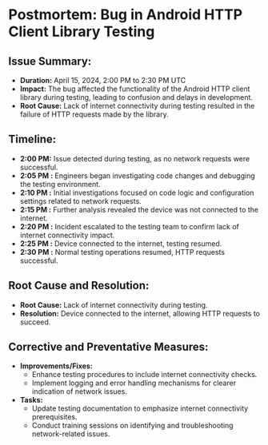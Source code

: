 # Postmortem: Bug in Android HTTP Client Library Testing

## Issue Summary:

- **Duration:** April 15, 2024, 2:00 PM to 2:30 PM UTC
- **Impact:** The bug affected the functionality of the Android HTTP client library during testing, leading to confusion and delays in development.
- **Root Cause:** Lack of internet connectivity during testing resulted in the failure of HTTP requests made by the library.

## Timeline:

- **2:00 PM:** Issue detected during testing, as no network requests were successful.
- **2:05 PM :** Engineers began investigating code changes and debugging the testing environment.
- **2:10 PM :** Initial investigations focused on code logic and configuration settings related to network requests.
- **2:15 PM :** Further analysis revealed the device was not connected to the internet.
- **2:20 PM :** Incident escalated to the testing team to confirm lack of internet connectivity impact.
- **2:25 PM :** Device connected to the internet, testing resumed.
- **2:30 PM :** Normal testing operations resumed, HTTP requests successful.

## Root Cause and Resolution:

- **Root Cause:** Lack of internet connectivity during testing.
- **Resolution:** Device connected to the internet, allowing HTTP requests to succeed.

## Corrective and Preventative Measures:

- **Improvements/Fixes:**
  - Enhance testing procedures to include internet connectivity checks.
  - Implement logging and error handling mechanisms for clearer indication of network issues.
- **Tasks:**
  - Update testing documentation to emphasize internet connectivity prerequisites.
  - Conduct training sessions on identifying and troubleshooting network-related issues.

